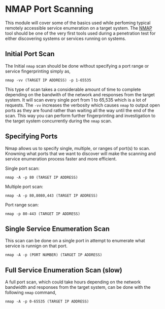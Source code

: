 # NMAP Port Scanning
This module will cover some of the basics used while perfoming typical remotely accessible service enumeration on a target system. The [NMAP](https://nmap.org) tool should be one of the very first tools used during a penetration test for either discovering systems or services running on systems.

## Initial Port Scan
The Initial `nmap` scan should be done without specifying a port range or service fingerprinting simply as,

`nmap -vv (TARGET IP ADDRESS) -p 1-65535`

This type of scan takes a considerable amount of time to complete depending on the bandwith of the network and responses from the target system. It will scan every single port from 1 to 65,535 which is a lot of requests. The `-vv` increases the verbosity which causes `nmap` to output open ports as they are found rather than waiting all the way until the end of the scan. This way you can perform further fingerprinting and investigation to the target system concurrently during the `nmap` scan.

## Specifying Ports
Nmap allows us to specify single, multiple, or ranges of port(s) to scan. Knowning what ports that we want to discover will make the scanning and service enumeration process faster and more efficient. 

Single port scan:

`nmap -A -p 80 (TARGET IP ADDRESS)`

Multiple port scan:

`nmap -A -p 80,8080,443 (TARGET IP ADDRESS)`

Port range scan:

`nmap -p 80-443 (TARGET IP ADDRESS)`

## Single Service Enumeration Scan
This scan can be done on a single port in attempt to enumerate what service is runnign on that port.

`nmap -A -p (PORT NUMBER) (TARGET IP ADDRESS)`

## Full Service Enumeration Scan (slow)
A full port scan, which could take hours depending on the network bandwidth and responses from the target system, can be done with the following `nmap` command,

`nmap -A -p 0-65535 (TARGET IP ADDRESS)`
